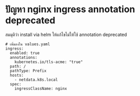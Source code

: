 # ปัญหา nginx ingress annotation deprecated

สมมุติว่า install via helm ให้แก้ไขไม่ให้ใช้ annotation deprecated&#x20;

```
# เพิ่มลงใน values.yaml
ingress:
  enabled: true
  annotations:
    kubernetes.io/tls-acme: "true"
  path: /
  pathType: Prefix
  hosts:
    - netdata.k8s.local
  spec: 
    ingressClassName: nginx
```

